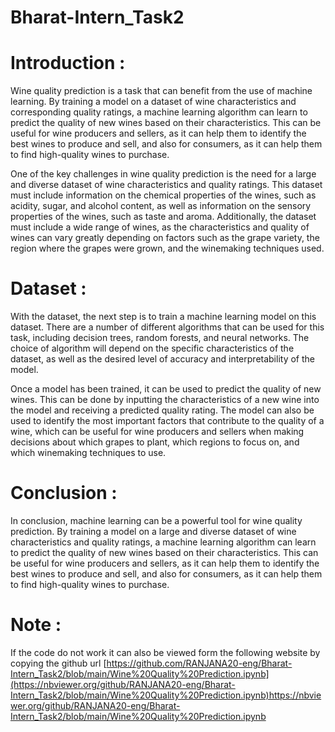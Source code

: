 # Bharat-Intern_Task2
# Introduction :
 Wine quality prediction is a task that can benefit from the use of machine learning. By training a model on a dataset of wine characteristics and corresponding quality ratings, a machine learning algorithm can learn to predict the quality of new wines based on their characteristics. This can be useful for wine producers and sellers, as it can help them to identify the best wines to produce and sell, and also for consumers, as it can help them to find high-quality wines to purchase.

One of the key challenges in wine quality prediction is the need for a large and diverse dataset of wine characteristics and quality ratings. This dataset must include information on the chemical properties of the wines, such as acidity, sugar, and alcohol content, as well as information on the sensory properties of the wines, such as taste and aroma. Additionally, the dataset must include a wide range of wines, as the characteristics and quality of wines can vary greatly depending on factors such as the grape variety, the region where the grapes were grown, and the winemaking techniques used. 
# Dataset :
 With the dataset, the next step is to train a machine learning model on this dataset. There are a number of different algorithms that can be used for this task, including decision trees, random forests, and neural networks. The choice of algorithm will depend on the specific characteristics of the dataset, as well as the desired level of accuracy and interpretability of the model.

Once a model has been trained, it can be used to predict the quality of new wines. This can be done by inputting the characteristics of a new wine into the model and receiving a predicted quality rating. The model can also be used to identify the most important factors that contribute to the quality of a wine, which can be useful for wine producers and sellers when making decisions about which grapes to plant, which regions to focus on, and which winemaking techniques to use. 
# Conclusion :
In conclusion, machine learning can be a powerful tool for wine quality prediction. By training a model on a large and diverse dataset of wine characteristics and quality ratings, a machine learning algorithm can learn to predict the quality of new wines based on their characteristics. This can be useful for wine producers and sellers, as it can help them to identify the best wines to produce and sell, and also for consumers, as it can help them to find high-quality wines to purchase.

# Note :
If the code do not work it can also be viewed form the following website by copying the github url [https://github.com/RANJANA20-eng/Bharat-Intern_Task2/blob/main/Wine%20Quality%20Prediction.ipynb](https://nbviewer.org/github/RANJANA20-eng/Bharat-Intern_Task2/blob/main/Wine%20Quality%20Prediction.ipynb)https://nbviewer.org/github/RANJANA20-eng/Bharat-Intern_Task2/blob/main/Wine%20Quality%20Prediction.ipynb
